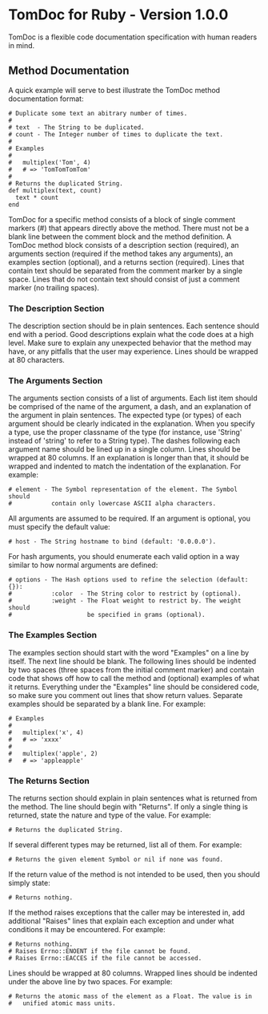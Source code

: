 TomDoc for Ruby - Version 1.0.0
============

TomDoc is a flexible code documentation specification with human readers in
mind.


Method Documentation
--------------------

A quick example will serve to best illustrate the TomDoc method documentation
format:

    # Duplicate some text an abitrary number of times.
    #
    # text  - The String to be duplicated.
    # count - The Integer number of times to duplicate the text.
    #
    # Examples
    #
    #   multiplex('Tom', 4)
    #   # => 'TomTomTomTom'
    #
    # Returns the duplicated String.
    def multiplex(text, count)
      text * count
    end

TomDoc for a specific method consists of a block of single comment markers (#)
that appears directly above the method. There must not be a blank line between
the comment block and the method definition. A TomDoc method block consists of
a description section (required), an arguments section (required if the method
takes any arguments), an examples section (optional), and a returns section
(required). Lines that contain text should be separated from the comment
marker by a single space. Lines that do not contain text should consist of
just a comment marker (no trailing spaces).

### The Description Section

The description section should be in plain sentences. Each sentence should end
with a period. Good descriptions explain what the code does at a high level.
Make sure to explain any unexpected behavior that the method may have, or any
pitfalls that the user may experience. Lines should be wrapped at 80
characters.

### The Arguments Section

The arguments section consists of a list of arguments. Each list item should
be comprised of the name of the argument, a dash, and an explanation of the
argument in plain sentences. The expected type (or types) of each argument
should be clearly indicated in the explanation. When you specify a type, use
the proper classname of the type (for instance, use 'String' instead of
'string' to refer to a String type). The dashes following each argument name
should be lined up in a single column. Lines should be wrapped at 80 columns.
If an explanation is longer than that, it should be wrapped and indented to
match the indentation of the explanation. For example:

    # element - The Symbol representation of the element. The Symbol should
    #           contain only lowercase ASCII alpha characters.

All arguments are assumed to be required. If an argument is optional, you must
specify the default value:

    # host - The String hostname to bind (default: '0.0.0.0').

For hash arguments, you should enumerate each valid option in a way similar
to how normal arguments are defined:

    # options - The Hash options used to refine the selection (default: {}):
    #           :color  - The String color to restrict by (optional).
    #           :weight - The Float weight to restrict by. The weight should
    #                     be specified in grams (optional).

### The Examples Section

The examples section should start with the word "Examples" on a line by
itself. The next line should be blank. The following lines should be indented
by two spaces (three spaces from the initial comment marker) and contain code
that shows off how to call the method and (optional) examples of what it
returns. Everything under the "Examples" line should be considered code, so
make sure you comment out lines that show return values. Separate examples
should be separated by a blank line. For example:

    # Examples
    #
    #   multiplex('x', 4)
    #   # => 'xxxx'
    #
    #   multiplex('apple', 2)
    #   # => 'appleapple'

### The Returns Section

The returns section should explain in plain sentences what is returned from
the method. The line should begin with "Returns". If only a single thing is
returned, state the nature and type of the value. For example:

    # Returns the duplicated String.

If several different types may be returned, list all of them. For example:

    # Returns the given element Symbol or nil if none was found.

If the return value of the method is not intended to be used, then you should
simply state:

    # Returns nothing.

If the method raises exceptions that the caller may be interested in, add
additional "Raises" lines that explain each exception and under what
conditions it may be encountered. For example:

    # Returns nothing.
    # Raises Errno::ENOENT if the file cannot be found.
    # Raises Errno::EACCES if the file cannot be accessed.

Lines should be wrapped at 80 columns. Wrapped lines should be indented under
the above line by two spaces. For example:

    # Returns the atomic mass of the element as a Float. The value is in
    #   unified atomic mass units.